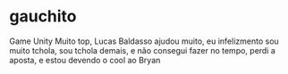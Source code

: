 # gauchito
Game Unity
Muito top, Lucas Baldasso ajudou muito, eu infelizmento sou muito tchola, sou tchola demais, e não consegui fazer no tempo, perdi a aposta, e estou devendo o cool ao Bryan
